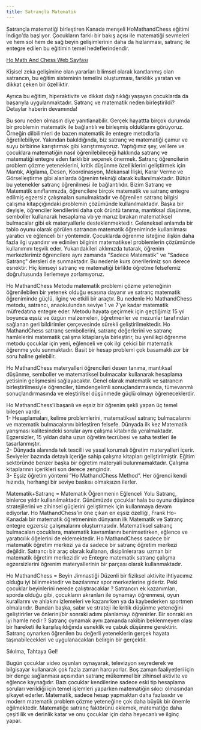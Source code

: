 ```yaml
---
title: Satrançla Matematik
---
```


Satrançla matematiği birleştiren Kanada menşeli HoMathandChess eğitimi İndigo’da başlıyor.
Çocukların farklı bir bakış açısı ile matematiği sevmeleri ve hem sol hem de sağ beyin gelişimlerinin daha da hızlanması, satranç ile entegre edilen bu eğitimin temel hedeflerindendir.

[Ho Math And Chess Web Sayfası](http://www.mathandchessturkey.com/index.html)

Kişisel zeka gelişimine olan yararları bilimsel olarak kanıtlanmış olan satrancın, bu eğitim sisteminin temelini oluşturması, farklılık yaratan ve dikkat çeken bir özelliktir.

Ayrıca bu eğitim, hiperaktivite ve dikkat dağınıklığı yaşayan çocuklarda da başarıyla uygulanmaktadır.
Satranç ve matematik neden birleştirildi? Detaylar haberin devamında!

Bu soru neden olmasın diye yanıtlanabilir. Gerçek hayattta birçok durumda bir problemin matematik ile bağlantılı ve birleşmiş olduklarını görüyoruz. Örneğin dilbilimleri de bazen matematik ile entegre metodlarla öğretilebiliyor. Yakından bakıldığında, biz satranç ve matematiği çamur ve suyu birbirine karıştırmak gibi karıştırmıyoruz. Yaptığımız şey, velilere ve çocuklara matematiğin nasıl öğrenilebileceği hakkında satranç ve matematiği entegre eden farklı bir seçenek önermek.
Satranç öğrencilerin problem çözme yeteneklerini, kritik düşünme özelliklerini geliştirmek için Mantık, Algılama, Desen, Koordinasyon, Mekansal İlişki, Karar Verme ve Görselleştirme gibi alanlarda öğrenim tekniği olarak kullanılmaktadır. Bütün bu yetenekler satranç öğrenilmesi ile bağlantılıdır. Bizim Satranç ve Matematik sınıflarımızda, öğrencilere birçok matematik ve satranç entegre edilmiş egzersiz çalışmaları sunulmaktadır ve öğrenilen satranç bilgisi çalışma kitapçığındaki problemin çözümünde kullanılmaktadır. Başka bir deyişle, öğrenciler kendilerini daha çok örüntü tanıma, mantıksal düşünme, semboller kullanarak hesaplama vb ye maruz bırakan matematiksel bulmacalar gibi ek materyallerle desteklenmektedir.
Geleneksel anlamda bir tablo oyunu olarak görülen satrancın matematik öğreniminde kullanılması yaratıcı ve eğlenceli bir yöntemdir. Çocuklarda öğrenme isteğine ilişkin daha fazla ilgi uyandırır ve edinilen bilginin matematiksel problemlerin çözümünde kullanımını teşvik eder.
Yukarıdakileri aklımızda tutarak, öğrenim merkezlerimiz öğrencilere aynı zamanda "Sadece Matematik" ve "Sadece Satranç" dersleri de sunmaktadır. Bu nedenle kurs önerilerimiz son derece esnektir. Hiç kimseyi satranç ve matematiği birlikte öğretme felsefemiz doğrultusunda ilerlemeye zorlamıyoruz.

Ho MathandChess Metodu matematik problemi çözme yeteneğinin öğrenilebilen bir yetenek olduğu esasına dayanır ve satranç matematik öğreniminde güçlü, ilginç ve etkili bir araçtır. Bu nedenle Ho MathandChess metodu, satrancı, anaokulundan seviye 1 ve 7’ye kadar matematik müfredatına entegre eder. Metodu hayata geçirmek için geçtiğimiz 15 yıl boyunca eşsiz ve özgün malzemeleri, öğretmenler ve mezunlar tarafından sağlanan geri bildirimler çerçevesinde sürekli geliştirilmektedir.
Ho MathandChess satranç sembollerini, satranç değerlerini ve satranç hamlelerini matematik çalışma kitaplarıyla birleştirir, bu yenilikçi öğrenme metodu çocuklar için yeni, eğlenceli ve çok ilgi çekici bir matematik öğrenme yolu sunmaktadır. Basit bir hesap problemi çok basamaklı zor bir soru haline gelebilir.

Ho MathandChess materyalleri öğrencileri desen tanıma, mantıksal düşünme, semboller ve matematiksel bulmacalar kullanarak hesaplama yetisinin gelişmesini sağlayacaktır.
Genel olarak matematik ve satrancın birleştirilmesiyle öğrenciler, tümdengelimli sonuçlandırmasında, tümevarımlı sonuçlandırmasında ve eleştirilsel düşünmede güçlü olmayı öğreneceklerdir.

Ho MathandChess’i başarılı ve eşsiz bir öğrenim şekli yapan üç temel bileşen vardır.  
1- Hesaplamaları, kelime problemlerini, matematiksel satranç bulmacalarını ve matematik bulmacalarını birleştiren felsefe. Dünyada ilk kez Matematik yarışması kalitesindeki sorular aynı çalışma kitabında yeralmaktadır. Egzersizler, 15 yıldan daha uzun öğretim tecrübesi ve saha testleri ile tasarlanmıştır.  
2- Dünyada alanında tek tescilli ve yasal korumalı öğretim materyalleri içerir. Seviyeler bazında detaylı içeriğe sahip çalışma kitapları geliştirilmiştir. Eğitim sektöründe benzer başka bir öğretim materyali bulunmamaktadır. Çalışma kitaplarının içerikleri son derece zengindir.  
3- Eşsiz öğretim yöntemi “Ho MathandChess Method”. Her öğrenci kendi hızında, herhangi bir seviye baskısı olmaksızın ilerler.  

Matematik+Satranç = Matematik Öğrenmenin Eğlenceli Yolu
Satranç, binlerce yıldır kullanılmaktadır. Günümüzde çocuklar hala bu oyunu düşünce stratejilerini ve zihinsel güçlerini geliştirmek için kullanmaya devam ediyorlar. Ho MathandChess’in öne çıkan en eşsiz özelliği, Frank Ho- Kanadalı bir matematik öğretmeninin dünyanın ilk Matematik ve Satranç entegre egzersiz çalışmalarını oluşturmasıdır. Matematiksel satranç bulmacaları çocuklara, matematik kavramlarını benimsetirken, eğlence ve yaratıcılık öğelerini de eklemektedir. Ho MathandChess sadece bir matematik öğretim merkezi ya da sadece bir satranç öğretim merkezi değildir. Satrancı bir araç olarak kullanan, disiplinlerarası uzman bir matematik öğretim merkezidir ve Entegre matematik satranç çalışma egzersizlerini öğrenim materyallerinin bir parçası olarak kullanmaktadır.

Ho MathandChess = Beyin Jimnastiği
Düzenli bir fiziksel aktivite ihtiyacımız olduğu iyi bilinmektedir ve bazılarımız spor merkezlerine gideriz. Peki çocuklar beyinlerini nerede çalıştıracaklar ? Satrancın ek kazanımları, sporda olduğu gibi, çocukların akranları ile oynamayı öğrenmesi, oyun kurallarını ve ahlakını izlemeleri ve kazanırken ya da kaybederken sportmen olmalarıdır. Bundan başka, sabır ve strateji ile kritik düşünme yeteneğini geliştirirler ve önlerini/bir sonraki adımı planlamayı öğrenirler. Bir sonraki en iyi hamle nedir ? Satranç oynamak aynı zamanda rakibin beklenmeyen olası bir hareketi ile karşılaşıldığında esneklik ve çabuk düşünme gerektirir. Satranç oynarken öğrenilen bu değerli yeteneklerin gerçek hayata taşınabilecekleri ve uygulanacakları belirgin bir gerçektir.

Sıkılma, Tahtaya Gel!

Bugün çocuklar video oyunları oynayarak, televizyon seyrederek ve bilgisayar kullanarak çok fazla zaman harcıyorlar. Boş zaman faaliyetleri için bir denge sağlanması açısından satranç mükemmel bir zihinsel aktivite ve eğlence kaynağıdır. Bazı çocuklar kendilerine sadece eski tip hesaplama soruları verildiği için temel işlemleri yaparken matematiğin sıkıcı olmasından şikayet ederler. Matematik, sadece hesap yapmaktan daha fazlasıdır ve modern matematik problem çözme yeteneğine çok daha büyük bir önemle eğilmektedir. Matematiğe satranç faktörünü eklemek, matematiğe daha çeşitlilik ve derinlik katar ve onu çocuklar için daha heyecanlı ve ilginç yapar.
